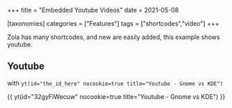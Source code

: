 +++
title = "Embedded Youtube Videos"
date = 2021-05-08

[taxonomies]
categories = ["Features"]
tags = ["shortcodes","video"]
+++

Zola has many shortcodes, and new are easily added, this example shows youtube.
<!-- more -->

## Youtube

with `yt(id="the_id_here" nocookie=true title="Youtube - Gnome vs KDE")`

{{ yt(id="32gyFIWecuw" nocookie=true title="Youtube - Gnome vs KDE") }}
